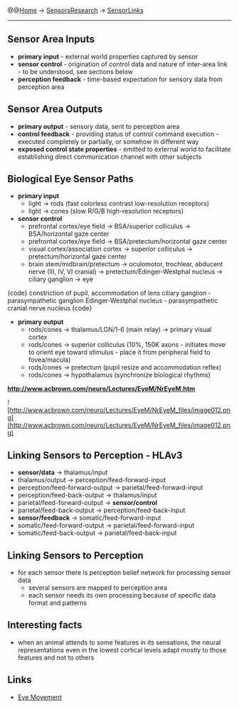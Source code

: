 @@[Home](Home.md) -> [SensorsResearch](SensorsResearch.md) -> [SensorLinks](SensorLinks.md)

---


## Sensor Area Inputs ##

  * **primary input** - external world properties captured by sensor
  * **sensor control** - origination of control data and nature of inter-area link - to be understood, see sections below
  * **perception feedback** - time-based expectation for sensory data from perception area

## Sensor Area Outputs ##

  * **primary output** - sensory data, sent to perception area
  * **control feedback** - providing status of control command execution - executed completely or partially, or somehow in different way
  * **exposed control state properties** - emitted to external world to facilitate establishing direct communication channel with other subjects

## Biological Eye Sensor Paths ##

  * **primary input**
    * light -> rods (fast colorless contrast low-resolution receptors)
    * light -> cones (slow R/G/B high-resolution receptors)
  * **sensor control**
    * prefrontal cortex/eye field -> BSA/superior colliculus -> BSA/horizontal gaze center
    * prefrontal cortex/eye field -> BSA/pretectum/horizontal gaze center
    * visual cortex/association cortex -> superior colliculus -> pretectum/horizontal gaze center
    * brain stem/midbrain/pretectum -> oculomotor, trochlear, abducent nerve (III, IV, VI cranial) -> pretectum/Edinger-Westphal nucleus -> ciliary ganglion -> eye

{code}
constriction of pupil, accommodation of lens
ciliary ganglion - parasympathetic ganglion
Edinger-Westphal nucleus - parasympathetic cranial nerve nucleus
{code}

  * **primary output**
    * rods/cones -> thalamus/LGN/1-6 (main relay) -> primary visual cortex
    * rods/cones -> superior colliculus (10%, 150K axons - initiates move to orient eye toward stimulus - place it from peripheral field to fovea/macula)
    * rods/cones -> pretectum (pupil resize and accommodation reflex)
    * rods/cones -> hypothalamus (synchronize biological rhythms)

**http://www.acbrown.com/neuro/Lectures/EyeM/NrEyeM.htm**

![http://www.acbrown.com/neuro/Lectures/EyeM/NrEyeM_files/image012.png](http://www.acbrown.com/neuro/Lectures/EyeM/NrEyeM_files/image012.png)

## Linking Sensors to Perception - HLAv3 ##

  * **sensor/data** -> thalamus/input
  * thalamus/output -> perception/feed-forward-input
  * perception/feed-forward-output -> parietal/feed-forward-input
  * perception/feed-back-output -> thalamus/input
  * parietal/feed-forward-output -> **sensor/control**
  * parietal/feed-back-output -> perception/feed-back-input
  * **sensor/feedback** -> somatic/feed-forward-input
  * somatic/feed-forward-output -> parietal/feed-forward-input
  * somatic/feed-back-output -> parietal/feed-back-input

## Linking Sensors to Perception ##

  * for each sensor there is perception belief network for processing sensor data
    * several sensors are mapped to perception area
    * each sensor needs its own processing because of specific data format and patterns

## Interesting facts ##

  * when an animal attends to some features in its sensations, the neural representations even in the lowest cortical levels adapt mostly to those features and not to others

## Links ##

  * [Eye Movement](http://www.acbrown.com/neuro/Lectures/EyeM/NrEyeM.htm)